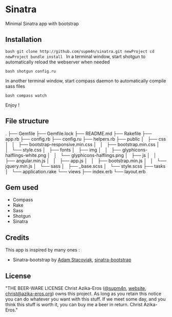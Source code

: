 # Sinatra

Minimal Sinatra app with bootstrap

## Installation

``bash
git clone http://github.com/supm4n/sinatra.git newProject
cd newProject
bundle install
``
In a terminal window, start shotgun to automatically reload the webserver 
when needed

``bash
shotgun config.ru
``

In another terminal window, start compass daemon to automatically compile sass 
files

``bash
compass watch
``

Enjoy !

## File structure

.
├── Gemfile
├── Gemfile.lock
├── README.md
├── Rakefile
├── app.rb
├── config.rb
├── config.ru
├── helpers.rb
├── public
│   ├── css
│   │   ├── bootstrap-responsive.min.css
│   │   ├── bootstrap.min.css
│   │   └── style.css
│   ├── fonts
│   ├── img
│   │   ├── glyphicons-halflings-white.png
│   │   └── glyphicons-halflings.png
│   ├── js
│   │   ├── angular.min.js
│   │   ├── app.js
│   │   ├── bootstrap.min.js
│   │   └── jquery.min.js
│   └── sass
│       ├── _base.scss
│       └── style.scss
├── tasks
│   └── application.rake
└── views
    ├── index.erb
    └── layout.erb

## Gem used

* Compass
* Rake
* Sass
* Shotgun
* Sinatra

## Credits

This app is inspired by many ones :

* Sinatra-bootstrap by [Adam Stacoviak](https://github.com/adamstac), [sinatra-bootstrap](https://github.com/adamstac/sinatra-bootstrap/)

## License

"THE BEER-WARE LICENSE
Christ Azika-Eros ([@supm4n](http://twitter.com/supm4n), 
[website](http://christ.azika-eros.org), christ@azika-eros.org) owns this project. 
As long as you retain this notice you can do whatever you want with this stuff. 
If we meet some day, and you think this stuff is worth it, you can buy me a beer 
in return. Christ Azika-Eros."
